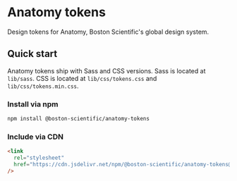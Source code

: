 # Anatomy tokens

Design tokens for Anatomy, Boston Scientific's global design system.

## Quick start

Anatomy tokens ship with Sass and CSS versions. Sass is located at `lib/sass`. CSS is located at `lib/css/tokens.css` and `lib/css/tokens.min.css`.

### Install via npm

```bash
npm install @boston-scientific/anatomy-tokens
```

### Include via CDN

```html
<link
  rel="stylesheet"
  href="https://cdn.jsdelivr.net/npm/@boston-scientific/anatomy-tokens@4.0.1/lib/css/tokens.min.css"
/>
```
